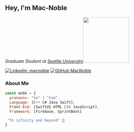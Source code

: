 <h2> Hey, I'm Mac-Noble</h2>

<p><em>Graduate Student at <a href="https://www.seattleu.edu/">Seattle University</a><img src="https://media1.giphy.com/media/1eiLNuAizYHU3d8aUo/giphy.gif" width = 150></em></p>

[![Linkedin: macnoble](https://img.shields.io/badge/-macnoble-blue?style=flat-square&logo=Linkedin&logoColor=white&link=https://www.linkedin.com/in/mac-noblebrako-kusi/)](https://www.linkedin.com/in/mac-noblebrako-kusi/)
[![GitHub MacNoble](https://img.shields.io/github/followers/macnoble?label=follow&style=social)](https://github.com/macnoblebk)


### About Me  
      
```javascript
const mnbk = {
  pronouns: "he" | "him",
  Language: [C++ C# Java Swift],
  Front-End: [SwiftUI HTML CSS JavaScript],
  Framework: [Firebase, SprintBoot]
  
 "To infinity and beyond" 💫
}
```
